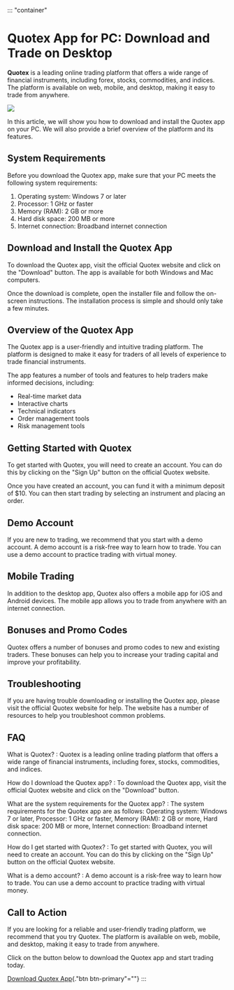::: \"container\"
# Quotex App for PC: Download and Trade on Desktop

**Quotex** is a leading online trading platform that offers a wide range
of financial instruments, including forex, stocks, commodities, and
indices. The platform is available on web, mobile, and desktop, making
it easy to trade from anywhere.

[![](https://static.quotex.io/files/1_en/300_250.jpg)](https://traff.sbs/brokerqxsignupf)

In this article, we will show you how to download and install the Quotex
app on your PC. We will also provide a brief overview of the platform
and its features.

## System Requirements

Before you download the Quotex app, make sure that your PC meets the
following system requirements:

1.  Operating system: Windows 7 or later
2.  Processor: 1 GHz or faster
3.  Memory (RAM): 2 GB or more
4.  Hard disk space: 200 MB or more
5.  Internet connection: Broadband internet connection

## Download and Install the Quotex App

To download the Quotex app, visit the official Quotex website and click
on the "Download" button. The app is available for both Windows
and Mac computers.

Once the download is complete, open the installer file and follow the
on-screen instructions. The installation process is simple and should
only take a few minutes.

## Overview of the Quotex App

The Quotex app is a user-friendly and intuitive trading platform. The
platform is designed to make it easy for traders of all levels of
experience to trade financial instruments.

The app features a number of tools and features to help traders make
informed decisions, including:

-   Real-time market data
-   Interactive charts
-   Technical indicators
-   Order management tools
-   Risk management tools

## Getting Started with Quotex

To get started with Quotex, you will need to create an account. You can
do this by clicking on the "Sign Up" button on the official Quotex
website.

Once you have created an account, you can fund it with a minimum deposit
of \$10. You can then start trading by selecting an instrument and
placing an order.

## Demo Account

If you are new to trading, we recommend that you start with a demo
account. A demo account is a risk-free way to learn how to trade. You
can use a demo account to practice trading with virtual money.

## Mobile Trading

In addition to the desktop app, Quotex also offers a mobile app for iOS
and Android devices. The mobile app allows you to trade from anywhere
with an internet connection.

## Bonuses and Promo Codes

Quotex offers a number of bonuses and promo codes to new and existing
traders. These bonuses can help you to increase your trading capital and
improve your profitability.

## Troubleshooting

If you are having trouble downloading or installing the Quotex app,
please visit the official Quotex website for help. The website has a
number of resources to help you troubleshoot common problems.

## FAQ

What is Quotex?
:   Quotex is a leading online trading platform that offers a wide range
    of financial instruments, including forex, stocks, commodities, and
    indices.

How do I download the Quotex app?
:   To download the Quotex app, visit the official Quotex website and
    click on the "Download" button.

What are the system requirements for the Quotex app?
:   The system requirements for the Quotex app are as follows: Operating
    system: Windows 7 or later, Processor: 1 GHz or faster, Memory
    (RAM): 2 GB or more, Hard disk space: 200 MB or more, Internet
    connection: Broadband internet connection.

How do I get started with Quotex?
:   To get started with Quotex, you will need to create an account. You
    can do this by clicking on the "Sign Up" button on the
    official Quotex website.

What is a demo account?
:   A demo account is a risk-free way to learn how to trade. You can use
    a demo account to practice trading with virtual money.

## Call to Action

If you are looking for a reliable and user-friendly trading platform, we
recommend that you try Quotex. The platform is available on web, mobile,
and desktop, making it easy to trade from anywhere.

Click on the button below to download the Quotex app and start trading
today.

[Download Quotex App](\%22https://traff.sbs/quotexonelink\%22){."btn
btn-primary"=""}
:::

